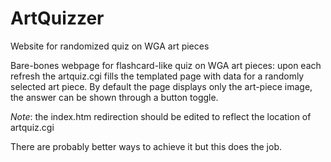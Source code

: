 # ArtQuizzer
Website for randomized quiz on WGA art pieces

Bare-bones webpage for flashcard-like quiz on WGA art pieces: upon each refresh the artquiz.cgi fills the templated page with data for a randomly selected art piece.
By default the page displays only the art-piece image, the answer can be shown through a button toggle.

*Note*: the index.htm redirection should be edited to reflect the location of artquiz.cgi

There are probably better ways to achieve it but this does the job.
